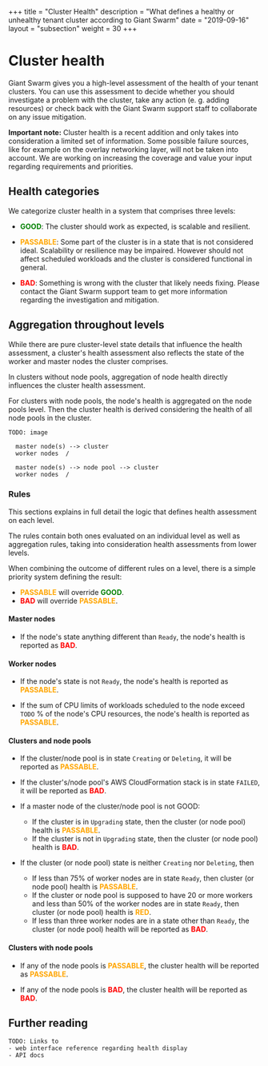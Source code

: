 +++
title = "Cluster Health"
description = "What defines a healthy or unhealthy tenant cluster according to Giant Swarm"
date = "2019-09-16"
layout = "subsection"
weight = 30
+++

# Cluster health

Giant Swarm gives you a high-level assessment of the health of your tenant clusters. You can use this assessment to decide whether you should investigate a problem with the cluster, take any action (e. g. adding resources) or check back with the Giant Swarm support staff to collaborate on any issue mitigation.

**Important note:** Cluster health is a recent addition and only takes into consideration a limited set of information. Some possible failure sources, like for example on the overlay networking layer, will not be taken into account. We are working on increasing the coverage and value your input regarding requirements and priorities.

## Health categories

We categorize cluster health in a system that comprises three levels:

- <strong style="color: green">GOOD</strong>: The cluster should work as expected, is scalable and resilient.

- <strong style="color: orange">PASSABLE</strong>: Some part of the cluster is in a state that is not considered ideal. Scalability or resilience may be impaired. However should not affect scheduled workloads and the cluster is considered functional in general.

- <strong style="color: red">BAD</strong>: Something is wrong with the cluster that likely needs fixing. Please contact the Giant Swarm support team to get more information regarding the investigation and mitigation.

## Aggregation throughout levels

While there are pure cluster-level state details that influence the health assessment, a cluster's health assessment also reflects the state of the worker and master nodes the cluster comprises.

In clusters without node pools, aggregation of node health directly influences the cluster health assessment.

For clusters with node pools, the node's health is aggregated on the node pools level. Then the cluster health is derived considering the health of all node pools in the cluster.

```nohighlight
TODO: image

  master node(s) --> cluster
  worker nodes  /

  master node(s) --> node pool --> cluster
  worker nodes  /

```

### Rules

This sections explains in full detail the logic that defines health assessment on each level.

The rules contain both ones evaluated on an individual level as well as aggregation rules, taking into consideration health assessments from lower levels.

When combining the outcome of different rules on a level, there is a simple priority system defining the result:

- <strong style="color: orange">PASSABLE</strong> will override <strong style="color: green">GOOD</strong>.
- <strong style="color: red">BAD</strong> will override <strong style="color: orange">PASSABLE</strong>.

#### Master nodes

- If the node's state anything different than `Ready`, the node's health is reported as <strong style="color: red">BAD</strong>.

#### Worker nodes

- If the node's state is not `Ready`, the node's health is reported as <strong style="color: orange">PASSABLE</strong>.

- If the sum of CPU limits of workloads scheduled to the node exceed `TODO` % of the node's CPU resources, the node's health is reported as <strong style="color: orange">PASSABLE</strong>.

#### Clusters and node pools

- If the cluster/node pool is in state `Creating` or `Deleting`, it will be reported as <strong style="color: orange">PASSABLE</strong>.

- If the cluster's/node pool's AWS CloudFormation stack is in state `FAILED`, it will be reported as <strong style="color: red">BAD</strong>.

- If a master node of the cluster/node pool is not GOOD:
  - If the cluster is in `Upgrading` state, then the cluster (or node pool) health is <strong style="color: orange">PASSABLE</strong>.
  - If the cluster is not in `Upgrading` state, then the cluster (or node pool) health is <strong style="color: red">BAD</strong>.

- If the cluster (or node pool) state is neither `Creating` nor `Deleting`, then
  - If less than 75% of worker nodes are in state `Ready`, then cluster (or node pool) health is <strong style="color: orange">PASSABLE</strong>.
  - If the cluster or node pool is supposed to have 20 or more workers and less than 50% of the worker nodes are in state `Ready`, then cluster (or node pool) health is <strong style="color: orange">RED</strong>.
  - If less than three worker nodes are in a state other than `Ready`, the cluster (or node pool) health will be reported as <strong style="color: red">BAD</strong>.

#### Clusters with node pools

- If any of the node pools is <strong style="color: orange">PASSABLE</strong>, the cluster health will be reported as <strong style="color: orange">PASSABLE</strong>.

- If any of the node pools is <strong style="color: red">BAD</strong>, the cluster health will be reported as <strong style="color: red">BAD</strong>.


## Further reading

```
TODO: Links to
- web interface reference regarding health display
- API docs
```
